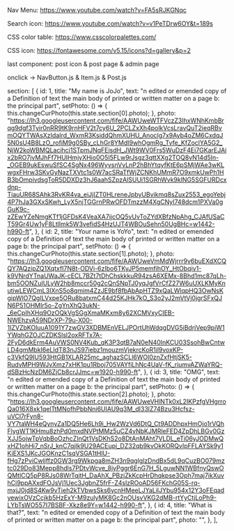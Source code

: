 
Nav Menu: https://www.youtube.com/watch?v=FA5sRJKGNqc

Search icon: https://www.youtube.com/watch?v=v1PeTDrw6OY&t=189s

CSS color table: https://www.csscolorpalettes.com/

CSS icon: https://fontawesome.com/v5.15/icons?d=gallery&p=2

last component: post icon & post page & admin page

onclick -> NavButton.js & Item.js & Post.js



section: [
        {
          id: 1,
          title: "My name is JoJo",
          text: "n edited or emended copy of a Definition of text the main body of printed or written matter on a page b: the principal part",
          setPhoto: () => {
            this.changeCurPhoto(this.state.section[0].photo);
          },
          photo:
            "https://lh3.googleusercontent.com/fife/AAWUweWTFVczZ3IhxWNhKmbBrqg9dgf3Tyir0nRR9tK9rnHFV2t7cy6U_2PCLZxXh4polkVcsLravQuT2ieqRBvmOQYTWAsXzIdaIrd_WxmR3KsiddQhmXUHU_Anoclg7x9Ayb4oZM6CxdqJ5N0sU4B8LzO_rofiM9g0SBy_cLhGr8YMdI9whOgmRg_Tvfe_KfZoclYA5G2_NjW2koWBMQLacihci1STpmJNqFEisdH_JWt9WV0Frs5WuDzF4Ei7GKarEJAix2bRO7jvMJhFf7HUlHmjyXHio0O5I5FLw9rJsgz3qttXXg2TOQ8vN14d5In-_OGEB9ukEswuSfSC4SgNx496WyvsnVvLnP2hBhYtqyfKtE6pSMjWAe3wKLwgxFHrw3SKvGyNazTXVtc1s0W7acSRaTfWjZCNKhUMmR7O9xmkUwPh1HB3bOmpivdsgToR5DDXDz3hJ6aahSZpzAlSUUi1SGRhWvk9klNG5SGFURDcxdnp-TiauUR68SAhk3RvKR4va_eiJjIZT0HLreneJpbyUBvikmq8sZux2553_egoYebj4P7hJa3GXxSKwh_LyX5njTGGrnPRwOFDTmzzM4XgCNyI748dcm1PXVa0gGuK9c-zZEwYZeNmgKTf1jGFDsK4VeaXA7ijcOQ5vUvToZYdXBfzNpAhg_CJAfUSaCT59Gr4Uw1yF8LtlImk5W3vefidS4HzUJT4WBOuSehn50UgBHc=w1442-h990-ft",
        },
        {
          id: 2,
          title: "Your name is YoYo",
          text: "n edited or emended copy of a Definition of text the main body of printed or written matter on a page b: the principal part",
          setPhoto: () => {
            this.changeCurPhoto(this.state.section[1].photo);
          },
          photo:
            "https://lh3.googleusercontent.com/fife/AAWUweVmMdWjrrr9v6buEXdXCQQY7AQzipZQ1XqtxfI7N8t-ODVi-6zIbo6TKyJP5memfihOY_HtObqiv1-k9VNrdYTnaUWaJK-cECL7BZt7tDhChskkkuR94zsA6XEMx-8Bhd1mc87qLh-bm5OONZuIULyW2hb8mccr50g2cQnSNpTJ0yqJgfVrCfZ27W6uUXLKMyKnutiwLEWCmL3IXnS5o8qmim4ZzJE9bf8fbAbApHTZ9xQaLWlqpHQ3OwNsKgipWlO7QgILVxpe5ORu8batxmC44d25KJHk7kO_S3o2yJ2mVtVj0jgrSFxQJN6P51OHMIr5o-ZgYnXhQ3ukN-_6eCpIhXHq9OzOQkVgSGgXmaMKxm8y62XCMVxyCIEB-NWEhzvA59NDrXP-79u-X00-1IZVZbKOluuA1091Y7zwGV3XDBMEnVELJPOrtUhWdqgDVG5iBdrjVep9piW1YWqhGZOJCZDKSlsl2oxRFTx7A-2FyD6dkErm4AuVWS0NV4Kub_qK3P3qtB7aN0eN40InKCU03SsohBwCntwLD4gmMbkI6eLIdT83nJS97iebz1mouzmVjekrcKoR1il9voxKP-c3VkfQ9IU593HtGB1XLAR25mc_aghazSCLl6WOl0znZxfHtjSK5-RudvMPH9WJvXmz7xHK1pu1Rboj705VAYfiLhNc4UaV-fK_riumvAZWaYRQ-dSBzHcNzDM6ZjCb8crJJmc=w1920-h990-ft",
        },
        {
          id: 3,
          title: "OMG",
          text: "n edited or emended copy of a Definition of text the main body of printed or written matter on a page b: the principal part",
          setPhoto: () => {
            this.changeCurPhoto(this.state.section[2].photo);
          },
          photo:
            "https://lh3.googleusercontent.com/fife/AAWUweVHlNTk0xL2IKPzfgVHgrroQa016X8xk1qelTtMNofhPbbNni6UIAU9q3M_dI33lZ74Bzu3Hcfsz-uVCl7rFyn8-VY7taWH4eQynyZa1DQ5He6Lh9i_Hw2WzVd6DtQ_Ct9ADDhpxHmOjo1rVQhFlygWT1KHmu8zhPd0mxdNVPtMMz5uCZ4vNbKJMRleFED4ZpDhLBGv0GzXJJ5ojwTpVqbBoOzhcZInQt1VsDKhS2o8DtAnMAht7VLDL_eTi06yJODMwQxHZ1ohHi7_nSrJ_knC7qjlk9U29ACEupi_DZ32qb9kvOkKORQvIpFFLAYSk9y1KiEXS1JKcJGOKnzC1sqVSGA1tHlU-fHg7zPviCwljffz0GW3rg9Wkpga8mZH3n9qglglzDndBx5dL9qCuzBO079mztc029Do83Mepp8hdls7PDtvWcve_8jyPggr6EnG7H_5LguwNN1WBfnyQswOQMtlCQ5pP8RJs08WrTqjtH_DaAhX_PBzjZkKcpHrDhqkpse3Oph7maj7ikXuvhCi9ppAXxdFOJsVj1Uec3JgbnZ5frF-Z4slzROoAD56FKchG05S-rq-mxjJ0jd8S4Kw9vTieh2kTVbwsSks6ycnHMeeLJYaLilJYbu954x12Y3oFEqadyewixOVzCcjkb5HzExY-M9zulyMK8Gc2nOUsvVKG2dMB-rtYyCtjLoPh9-LYbTsWO557I7BSBF-Xkz8e9Y=w1442-h990-ft",
        },
        {
          id: 4,
          title: "What is that?",
          text: "n edited or emended copy of a Definition of text the main body of printed or written matter on a page b: the principal part",
          photo: "",
        },
      ],
